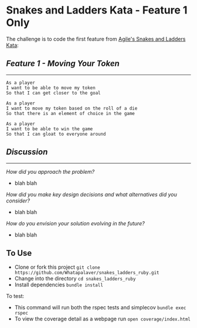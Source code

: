 Snakes and Ladders Kata - Feature 1 Only
====

The challenge is to code the first feature from [Agile's Snakes and Ladders Kata](http://agilekatas.co.uk/katas/SnakesAndLadders-Kata):  

## _Feature 1 - Moving Your Token_

---

```
As a player
I want to be able to move my token
So that I can get closer to the goal
```

```
As a player
I want to move my token based on the roll of a die
So that there is an element of choice in the game
```

```
As a player
I want to be able to win the game
So that I can gloat to everyone around
```

## _Discussion_  

---

_How did you approach the problem?_
- blah blah

_How did you make key design decisions and what alternatives did you consider?_
- blah blah

_How do you envision your solution evolving in the future?_
- blah blah



To Use
---

- Clone or fork this project `git clone https://github.com/Whatapalaver/snakes_ladders_ruby.git`
- Change into the directory `cd snakes_ladders_ruby`
- Install dependencies `bundle install`

To test:

- This command will run both the rspec tests and simplecov `bundle exec rspec`
- To view the coverage detail as a webpage run `open coverage/index.html`
